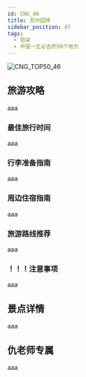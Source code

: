 ```yaml
---
id: CNG_46
title: 苏州园林
sidebar_position: 47
tags:
  - 拾柒
  - 中国一生必去的50个地方
---
```

![CNG_TOP50_46](/img/love/CNG_TOP50/46.png)

## 旅游攻略

aaa

### 最佳旅行时间

aaa

### 行李准备指南

aaa

### 周边住宿指南

aaa

### 旅游路线推荐

aaa

### ！！！注意事项

aaa

## 景点详情

aaa

## 仇老师专属

aaa
